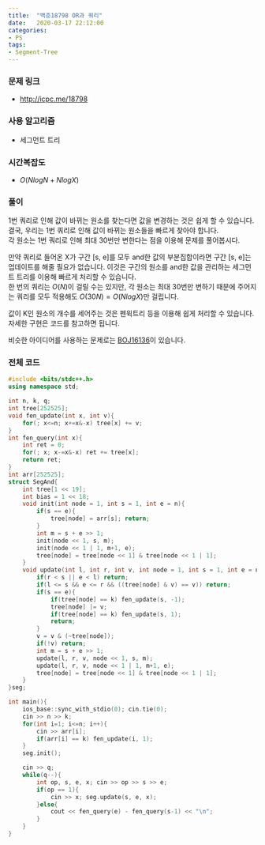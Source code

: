 ```yaml
---
title:  "백준18798 OR과 쿼리"
date:   2020-03-17 22:12:00
categories:
- PS
tags:
- Segment-Tree
---
```


### 문제 링크
* http://icpc.me/18798

### 사용 알고리즘
* 세그먼트 트리

### 시간복잡도
* $O(N log N + N log X)$

### 풀이
1번 쿼리로 인해 값이 바뀌는 원소를 찾는다면 값을 변경하는 것은 쉽게 할 수 있습니다. 결국, 우리는 1번 쿼리로 인해 값이 바뀌는 원소들을 빠르게 찾아야 합니다.<br>
각 원소는 1번 쿼리로 인해 최대 30번만 변한다는 점을 이용해 문제를 풀어봅시다.

만약 쿼리로 들어온 X가 구간 [s, e]를 모두 and한 값의 부분집합이라면 구간 [s, e]는 업데이트를 해줄 필요가 없습니다. 이것은 구간의 원소를 and한 값을 관리하는 세그먼트 트리를 이용해 빠르게 처리할 수 있습니다.<br>
한 번의 쿼리는 $O(N)$이 걸릴 수는 있지만, 각 원소는 최대 30번만 변하기 때문에 주어지는 쿼리를 모두 적용해도 $O(30N) = O(N log X)$만 걸립니다.

값이 K인 원소의 개수를 세어주는 것은 펜윅트리 등을 이용해 쉽게 처리할 수 있습니다.<bR>
자세한 구현은 코드를 참고하면 됩니다.

비슷한 아이디어를 사용하는 문제로는 [BOJ16136](https://www.acmicpc.net/problem/16136)이 있습니다.

### 전체 코드
```cpp
#include <bits/stdc++.h>
using namespace std;

int n, k, q;
int tree[252525];
void fen_update(int x, int v){
    for(; x<=n; x+=x&-x) tree[x] += v;
}
int fen_query(int x){
    int ret = 0;
    for(; x; x-=x&-x) ret += tree[x];
    return ret;
}
int arr[252525];
struct SegAnd{
    int tree[1 << 19];
    int bias = 1 << 18;
    void init(int node = 1, int s = 1, int e = n){
        if(s == e){
            tree[node] = arr[s]; return;
        }
        int m = s + e >> 1;
        init(node << 1, s, m);
        init(node << 1 | 1, m+1, e);
        tree[node] = tree[node << 1] & tree[node << 1 | 1];
    }
    void update(int l, int r, int v, int node = 1, int s = 1, int e = n){
        if(r < s || e < l) return;
        if(l <= s && e <= r && ((tree[node] & v) == v)) return;
        if(s == e){
            if(tree[node] == k) fen_update(s, -1);
            tree[node] |= v;
            if(tree[node] == k) fen_update(s, 1);
            return;
        }
        v = v & (~tree[node]);
        if(!v) return;
        int m = s + e >> 1;
        update(l, r, v, node << 1, s, m);
        update(l, r, v, node << 1 | 1, m+1, e);
        tree[node] = tree[node << 1] & tree[node << 1 | 1];
    }
}seg;

int main(){
    ios_base::sync_with_stdio(0); cin.tie(0);
    cin >> n >> k;
    for(int i=1; i<=n; i++){
        cin >> arr[i];
        if(arr[i] == k) fen_update(i, 1);
    }
    seg.init();

    cin >> q;
    while(q--){
        int op, s, e, x; cin >> op >> s >> e;
        if(op == 1){
            cin >> x; seg.update(s, e, x);
        }else{
            cout << fen_query(e) - fen_query(s-1) << "\n";
        }
    }
}
```
